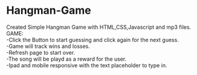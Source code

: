 # Hangman-Game
Created Simple Hangman Game with HTML,CSS,Javascript and mp3 files.</br>
GAME:</br>
-Click the Button to start guessing and click again for the next guess.</br>
-Game will track wins and losses.</br>
-Refresh page to start over.</br>
-The song will be playd as a reward for the user.</br>
-Ipad and mobile responsive with the text placeholder to type in. </br>
